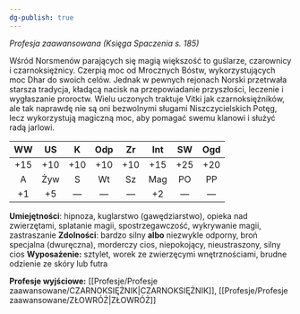 ```yaml
---
dg-publish: true
---
```

*Profesja zaawansowana (Księga Spaczenia s. 185)*

Wśród Norsmenów parających się magią większość to guślarze, czarownicy i czarnoksiężnicy. Czerpią moc od Mrocznych Bóstw, wykorzystujących moc Dhar do swoich celów. Jednak w pewnych rejonach Norski przetrwała starsza tradycja, kładącą nacisk na przepowiadanie przyszłości, leczenie i wygłaszanie proroctw. Wielu uczonych traktuje Vitki jak czarnoksiężników, ale tak naprawdę nie są oni bezwolnymi sługami Niszczycielskich Potęg, lecz wykorzystują magiczną moc, aby pomagać swemu klanowi i służyć radą jarlowi.

| WW  | US  |  K  | Odp | Zr  | Int | SW  | Ogd |
|:---:|:---:|:---:|:---:|:---:|:---:|:---:|:---:|
| +15 | +10 | +10 | +10 | +10 | +15 | +25 | +20 |
|  A  | Żyw |  S  | Wt  | Sz  | Mag | PO  | PP  |
| +1  | +5  |  —  |  —  |  —  | +2  |  —  |  —  |

**Umiejętności**: hipnoza, kuglarstwo (gawędziarstwo), opieka nad zwierzętami, splatanie magii, spostrzegawczość, wykrywanie magii, zastraszanie
**Zdolności**: bardzo silny **albo** niezwykle odporny, broń specjalna (dwuręczna), morderczy cios, niepokojący, nieustraszony, silny cios
**Wyposażenie:** sztylet, worek ze zwierzęcymi wnętrznościami, brudne odzienie ze skóry lub futra

**Profesje wyjściowe:** [[Profesje/Profesje zaawansowane/CZARNOKSIĘŻNIK\|CZARNOKSIĘŻNIK]], [[Profesje/Profesje zaawansowane/ZŁOWRÓŻ\|ZŁOWRÓŻ]]